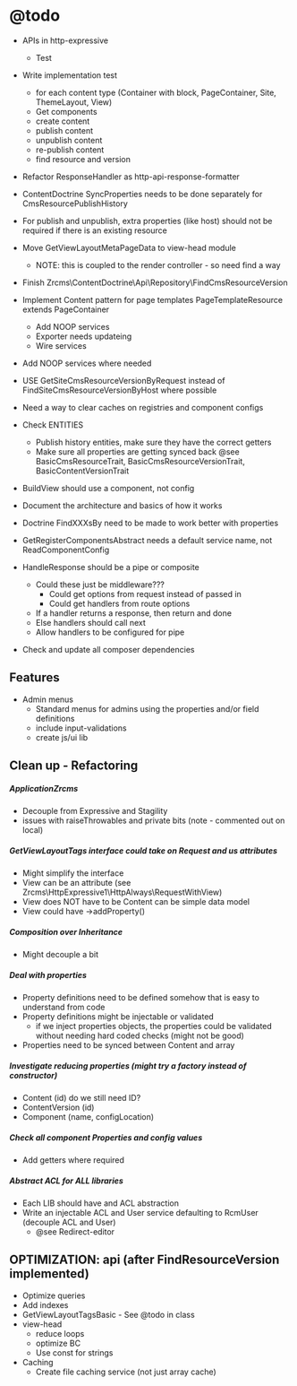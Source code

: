 @todo
=====

- APIs in http-expressive
    - Test

- Write implementation test
    - for each content type (Container with block, PageContainer, Site, ThemeLayout, View)
    - Get components
    - create content
    - publish content
    - unpublish content
    - re-publish content
    - find resource and version

- Refactor ResponseHandler as http-api-response-formatter

- ContentDoctrine SyncProperties needs to be done separately for CmsResourcePublishHistory

- For publish and unpublish, extra properties (like host) should not be required if there is an existing resource

- Move GetViewLayoutMetaPageData to view-head module
    - NOTE: this is coupled to the render controller - so need find a way

- Finish Zrcms\ContentDoctrine\Api\Repository\FindCmsResourceVersion

- Implement Content pattern for page templates PageTemplateResource extends PageContainer
    - Add NOOP services
    - Exporter needs updateing
    - Wire services
    
- Add NOOP services where needed 

- USE GetSiteCmsResourceVersionByRequest instead of FindSiteCmsResourceVersionByHost where possible

- Need a way to clear caches on registries and component configs

- Check ENTITIES 
    - Publish history entities, make sure they have the correct getters
    - Make sure all properties are getting synced back @see BasicCmsResourceTrait, BasicCmsResourceVersionTrait, BasicContentVersionTrait
    
- BuildView should use a component, not config
    
- Document the architecture and basics of how it works

- Doctrine FindXXXsBy need to be made to work better with properties

- GetRegisterComponentsAbstract needs a default service name, not ReadComponentConfig

- HandleResponse should be a pipe or composite

    - Could these just be middleware???
        - Could get options from request instead of passed in
        - Could get handlers from route options
    - If a handler returns a response, then return and done
    - Else handlers should call next
    - Allow handlers to be configured for pipe
    
- Check and update all composer dependencies

    
Features
--------

- Admin menus
    - Standard menus for admins using the properties and/or field definitions
    - include input-validations
    - create js/ui lib
    
Clean up - Refactoring
----------------------

##### ApplicationZrcms #####

- Decouple from Expressive and Stagility
- issues with raiseThrowables and private bits (note - commented out on local)

##### GetViewLayoutTags interface could take on Request and us attributes #####

- Might simplify the interface
- View can be an attribute (see Zrcms\HttpExpressive1\HttpAlways\RequestWithView)
- View does NOT have to be Content can be simple data model
- View could have ->addProperty()

##### Composition over Inheritance #####

- Might decouple a bit

##### Deal with properties #####

- Property definitions need to be defined somehow that is easy to understand from code
- Property definitions might be injectable or validated
    - if we inject properties objects, the properties could be validated without needing hard coded checks (might not be good)
- Properties need to be synced between Content and array
    
##### Investigate reducing properties (might try a factory instead of constructor) #####

- Content (id) do we still need ID?
- ContentVersion (id)
- Component (name, configLocation)
    
##### Check all component Properties and config values #####

- Add getters where required
    
##### Abstract ACL for ALL libraries #####

- Each LIB should have and ACL abstraction
- Write an injectable ACL and User service defaulting to RcmUser (decouple ACL and User)
    - @see Redirect-editor
    
    
OPTIMIZATION: api (after FindResourceVersion implemented)
---------------------------------------------------------

- Optimize queries
- Add indexes
- GetViewLayoutTagsBasic - See @todo in class
- view-head
    - reduce loops
    - optimize BC
    - Use const for strings
- Caching
    - Create file caching service (not just array cache)
